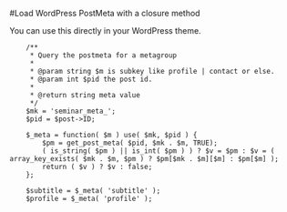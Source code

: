 #Load WordPress PostMeta with a closure method

You can use this directly in your WordPress theme.
```
	/**
	 * Query the postmeta for a metagroup
	 *
	 * @param string $m is subkey like profile | contact or else.
	 * @param int $pid the post id.
	 *
	 * @return string meta value
	 */
	$mk = 'seminar_meta_';
	$pid = $post->ID;

	$_meta = function( $m ) use( $mk, $pid ) {
		$pm = get_post_meta( $pid, $mk . $m, TRUE);
		( is_string( $pm ) || is_int( $pm ) ) ? $v = $pm : $v = ( array_key_exists( $mk . $m, $pm ) ? $pm[$mk . $m][$m] : $pm[$m] );
		return ( $v ) ? $v : false;
	};
		
	$subtitle = $_meta( 'subtitle' );
	$profile = $_meta( 'profile' );
```
